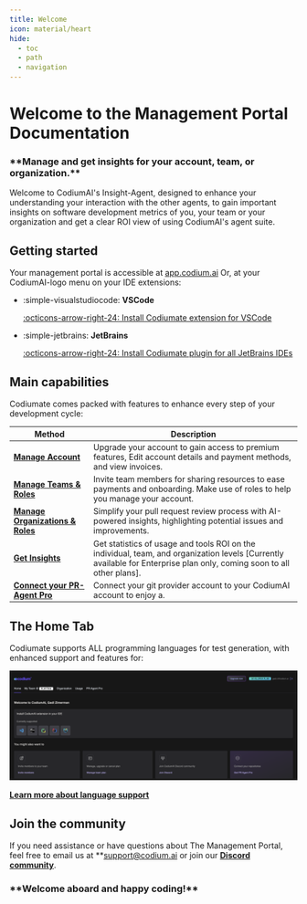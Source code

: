 ```yaml
---
title: Welcome
icon: material/heart
hide:
  - toc
  - path
  - navigation
---
```



# Welcome to the Management Portal Documentation

<h3 class="bold-green" markdown>
**Manage and get insights for your account, team, or organization.**
</h3>

Welcome to CodiumAI's Insight-Agent, designed to enhance your understanding your interaction with the other agents, to gain important insights on software development metrics of you, your team or your organization and get a clear ROI view of using CodiumAI's agent suite.


## Getting started

Your management portal is accessible at [app.codium.ai](https://app.codium.ai/)
Or, at your CodiumAI-logo menu on your IDE extensions:

<div class="grid cards" markdown>

- :simple-visualstudiocode: __VSCode__ 

    [:octicons-arrow-right-24: Install Codiumate extension for VSCode](https://marketplace.visualstudio.com/items?itemName=Codium.codium)

- :simple-jetbrains: __JetBrains__ 
    
    [:octicons-arrow-right-24: Install Codiumate plugin for all JetBrains IDEs](https://plugins.jetbrains.com/plugin/21206-codiumate--code-test-and-review-with-confidence--by-codiumai)

</div>


## Main capabilities

Codiumate comes packed with features to enhance every step of your development cycle:

| Method      | Description                          |
| ----------- | ------------------------------------ |
| **[Manage Account](./free-and-teams/account-management.md)**  | Upgrade your account to gain access to premium features, Edit account details and payment methods, and view invoices.  |
| **[Manage Teams & Roles](./free-and-teams/team-management.md)** | Invite team members for sharing resources to ease payments and onboarding. Make use of roles to help you manage your account. |
| **[Manage Organizations & Roles](./enterprise/team-management.md)** | Simplify your pull request review process with AI-powered insights, highlighting potential issues and improvements. |
| **[Get Insights](./enterprise/dashboard.md)** | Get statistics of usage and tools ROI on the individual, team, and organization levels [Currently available for Enterprise plan only, coming soon to all other plans]. |
| **[Connect your PR-Agent Pro](./pr-agent-pro/index.md)** | Connect your git provider account to your CodiumAI account to enjoy a. |


## The Home Tab

Codiumate supports ALL programming languages for test generation, with enhanced support and features for:

![home_tab](./assets/home_tab.png)  

**[Learn more about language support](./tests/supported-languages.md)**

## Join the community

If you need assistance or have questions about The Management Portal, feel free to email us at **<support@codium.ai>  or join our **[Discord community]()**.


<h3 class="bold-green" markdown>
**Welcome aboard and happy coding!**
</h3>